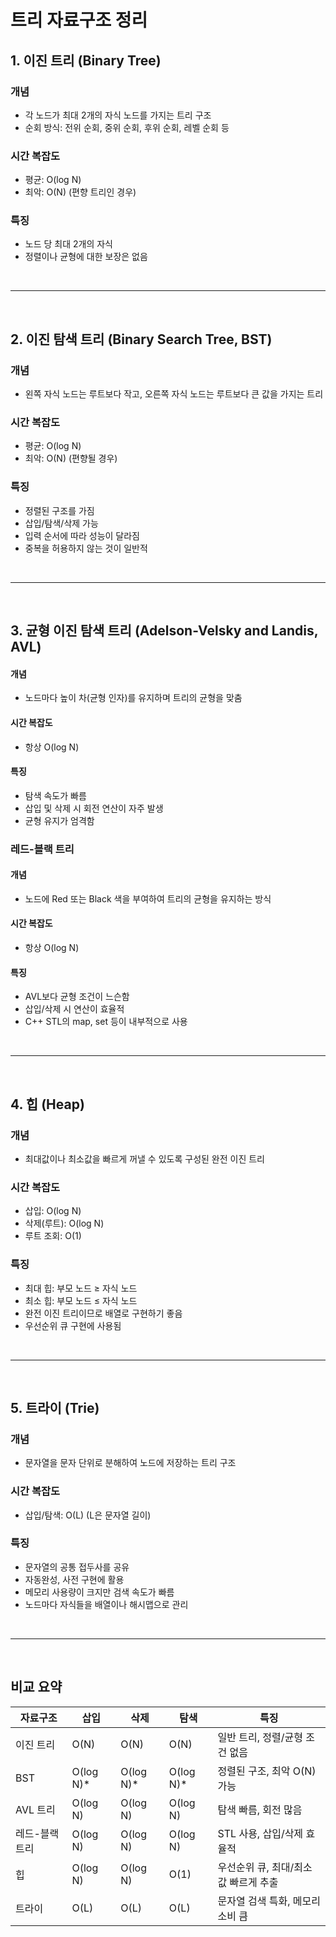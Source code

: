 # 트리 자료구조 정리

## 1. 이진 트리 (Binary Tree)

### 개념
- 각 노드가 최대 2개의 자식 노드를 가지는 트리 구조
- 순회 방식: 전위 순회, 중위 순회, 후위 순회, 레벨 순회 등

### 시간 복잡도
- 평균: O(log N)
- 최악: O(N) (편향 트리인 경우)

### 특징
- 노드 당 최대 2개의 자식
- 정렬이나 균형에 대한 보장은 없음

<br>

---

<br>

## 2. 이진 탐색 트리 (Binary Search Tree, BST)

### 개념
- 왼쪽 자식 노드는 루트보다 작고, 오른쪽 자식 노드는 루트보다 큰 값을 가지는 트리

### 시간 복잡도
- 평균: O(log N)
- 최악: O(N) (편향될 경우)

### 특징
- 정렬된 구조를 가짐
- 삽입/탐색/삭제 가능
- 입력 순서에 따라 성능이 달라짐
- 중복을 허용하지 않는 것이 일반적

<br>

---

<br>

## 3. 균형 이진 탐색 트리 (Adelson-Velsky and Landis, AVL)

#### 개념
- 노드마다 높이 차(균형 인자)를 유지하며 트리의 균형을 맞춤

#### 시간 복잡도
- 항상 O(log N)

#### 특징
- 탐색 속도가 빠름
- 삽입 및 삭제 시 회전 연산이 자주 발생
- 균형 유지가 엄격함

### 레드-블랙 트리

#### 개념
- 노드에 Red 또는 Black 색을 부여하여 트리의 균형을 유지하는 방식

#### 시간 복잡도
- 항상 O(log N)

#### 특징
- AVL보다 균형 조건이 느슨함
- 삽입/삭제 시 연산이 효율적
- C++ STL의 map, set 등이 내부적으로 사용

<br>

---

<br>

## 4. 힙 (Heap)

### 개념
- 최대값이나 최소값을 빠르게 꺼낼 수 있도록 구성된 완전 이진 트리

### 시간 복잡도
- 삽입: O(log N)
- 삭제(루트): O(log N)
- 루트 조회: O(1)

### 특징
- 최대 힙: 부모 노드 ≥ 자식 노드
- 최소 힙: 부모 노드 ≤ 자식 노드
- 완전 이진 트리이므로 배열로 구현하기 좋음
- 우선순위 큐 구현에 사용됨

<br>

---

<br>

## 5. 트라이 (Trie)

### 개념
- 문자열을 문자 단위로 분해하여 노드에 저장하는 트리 구조

### 시간 복잡도
- 삽입/탐색: O(L) (L은 문자열 길이)

### 특징
- 문자열의 공통 접두사를 공유
- 자동완성, 사전 구현에 활용
- 메모리 사용량이 크지만 검색 속도가 빠름
- 노드마다 자식들을 배열이나 해시맵으로 관리

<br>

---

<br>

## 비교 요약

| 자료구조        | 삽입       | 삭제       | 탐색       | 특징                               |
|----------------|------------|------------|------------|------------------------------------|
| 이진 트리      | O(N)       | O(N)       | O(N)       | 일반 트리, 정렬/균형 조건 없음     |
| BST            | O(log N)*  | O(log N)*  | O(log N)*  | 정렬된 구조, 최악 O(N) 가능        |
| AVL 트리       | O(log N)   | O(log N)   | O(log N)   | 탐색 빠름, 회전 많음              |
| 레드-블랙 트리 | O(log N)   | O(log N)   | O(log N)   | STL 사용, 삽입/삭제 효율적         |
| 힙             | O(log N)   | O(log N)   | O(1)       | 우선순위 큐, 최대/최소값 빠르게 추출 |
| 트라이         | O(L)       | O(L)       | O(L)       | 문자열 검색 특화, 메모리 소비 큼  |
